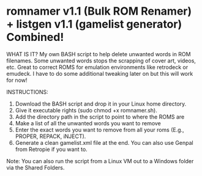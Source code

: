# romnamer v1.1 (Bulk ROM Renamer) + listgen v1.1 (gamelist generator) Combined!

WHAT IS IT?
My own BASH script to help delete unwanted words in ROM filenames. Some unwanted words stops the scrapping of cover art, videos, etc. Great to correct ROMS for emulation environments like retrodeck or emudeck. I have to do some additional tweaking later on but this will work for now!

INSTRUCTIONS:
1. Download the BASH script and drop it in your Linux home directory.
2. Give it executable rights (sudo chmod +x romnamer.sh).
3. Add the directory path in the script to point to where the ROMS are
4. Make a list of all the unwanted words you want to remove
5. Enter the exact words you want to remove from all your roms (E.g., PROPER, REPACK, iNJECT).
6. Generate a clean gamelist.xml file at the end. You can also use Genpal from Retropie if you want to.

Note: You can also run the script from a Linux VM out to a Windows folder via the Shared Folders.
